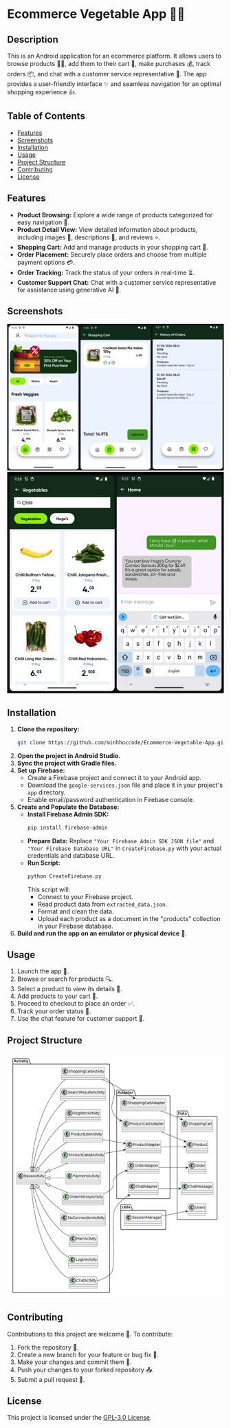 # Ecommerce Vegetable App 🛒🥬

## Description

This is an Android application for an ecommerce platform. It allows users to browse products 🍅🥕, add them to their cart 🛒, make purchases 💰, track orders 📦, and chat with a customer service representative 💬. The app provides a user-friendly interface ✨ and seamless navigation for an optimal shopping experience 👍.

## Table of Contents

* [Features](#features)
* [Screenshots](#screenshots)
* [Installation](#installation)
* [Usage](#usage)
* [Project Structure](#project-structure)
* [Contributing](#contributing)
* [License](#license)

## Features

* **Product Browsing:** Explore a wide range of products categorized for easy navigation 🧭.
* **Product Detail View:** View detailed information about products, including images 📸, descriptions 📝, and reviews ⭐.
* **Shopping Cart:** Add and manage products in your shopping cart 🛒.
* **Order Placement:** Securely place orders and choose from multiple payment options 💳.
* **Order Tracking:** Track the status of your orders in real-time ⏳.
* **Customer Support Chat:** Chat with a customer service representative for assistance using generative AI 🤖.

## Screenshots

![Product Browsing](Image/image-3.png)
![Order Tracking](Image/image-5.png)

## Installation

1. **Clone the repository:**
   ```sh
   git clone https://github.com/minhhoccode/Ecommerce-Vegetable-App.git
   ```
2. **Open the project in Android Studio.**
3. **Sync the project with Gradle files.**
4. **Set up Firebase:** 
    - Create a Firebase project and connect it to your Android app. 
    - Download the `google-services.json` file and place it in your project's `app` directory.
    - Enable email/password authentication in Firebase console.
5. **Create and Populate the Database:**
   - **Install Firebase Admin SDK:** 
     ```bash
     pip install firebase-admin
     ```
   - **Prepare Data:** Replace `"Your Firebase Admin SDK JSON file"` and `"Your Firebase Database URL"`  in `CreateFirebase.py` with your actual credentials and database URL. 
   - **Run Script:** 
     ```bash
     python CreateFirebase.py 
     ```
     This script will:
        * Connect to your Firebase project.
        * Read product data from  `extracted_data.json`.
        * Format and clean the data.
        * Upload each product as a document in the "products" collection in your Firebase database.
6. **Build and run the app on an emulator or physical device** 📱. 

## Usage

1. Launch the app 🚀.
2. Browse or search for products 🔍.
3. Select a product to view its details 👀.
4. Add products to your cart 🛒.
5. Proceed to checkout to place an order ✅.
6. Track your order status 🚚.
7. Use the chat feature for customer support 💬.

## Project Structure

![Project Structure](Image/image-1.png)

## Contributing

Contributions to this project are welcome 🙌. To contribute:

1. Fork the repository 🍴.
2. Create a new branch for your feature or bug fix 🌿.
3. Make your changes and commit them 🚀.
4. Push your changes to your forked repository 📤.
5. Submit a pull request 🙏.

## License

This project is licensed under the [GPL-3.0 License](LICENSE).
